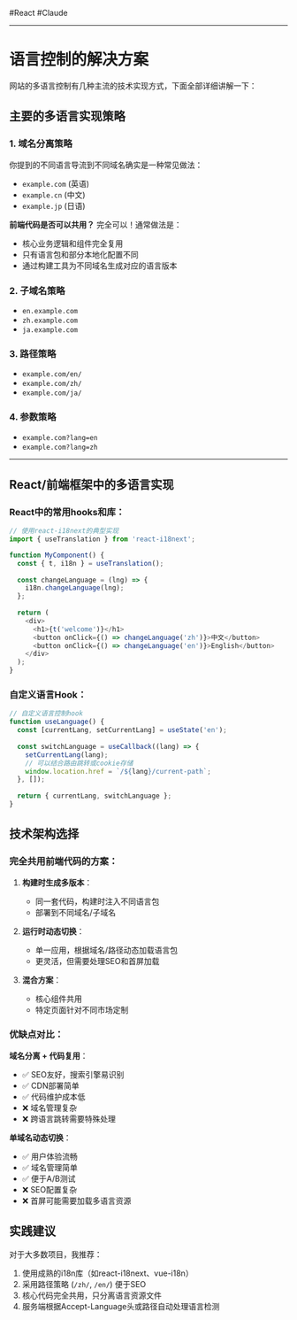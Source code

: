 #React #Claude 

---
# 语言控制的解决方案

网站的多语言控制有几种主流的技术实现方式，下面全部详细讲解一下：

## 主要的多语言实现策略

### 1. 域名分离策略

你提到的不同语言导流到不同域名确实是一种常见做法：

- `example.com` (英语)
- `example.cn` (中文)
- `example.jp` (日语)

**前端代码是否可以共用？** 完全可以！通常做法是：

- 核心业务逻辑和组件完全复用
- 只有语言包和部分本地化配置不同
- 通过构建工具为不同域名生成对应的语言版本

### 2. 子域名策略

- `en.example.com`
- `zh.example.com`
- `ja.example.com`

### 3. 路径策略

- `example.com/en/`
- `example.com/zh/`
- `example.com/ja/`

### 4. 参数策略

- `example.com?lang=en`
- `example.com?lang=zh`

---
## React/前端框架中的多语言实现

### React中的常用hooks和库：

```javascript
// 使用react-i18next的典型实现
import { useTranslation } from 'react-i18next';

function MyComponent() {
  const { t, i18n } = useTranslation();
  
  const changeLanguage = (lng) => {
    i18n.changeLanguage(lng);
  };
  
  return (
    <div>
      <h1>{t('welcome')}</h1>
      <button onClick={() => changeLanguage('zh')}>中文</button>
      <button onClick={() => changeLanguage('en')}>English</button>
    </div>
  );
}
```

### 自定义语言Hook：

```javascript
// 自定义语言控制hook
function useLanguage() {
  const [currentLang, setCurrentLang] = useState('en');
  
  const switchLanguage = useCallback((lang) => {
    setCurrentLang(lang);
    // 可以结合路由跳转或cookie存储
    window.location.href = `/${lang}/current-path`;
  }, []);
  
  return { currentLang, switchLanguage };
}
```

## 技术架构选择

### 完全共用前端代码的方案：

1. **构建时生成多版本**：
    
    - 同一套代码，构建时注入不同语言包
    - 部署到不同域名/子域名
2. **运行时动态切换**：
    
    - 单一应用，根据域名/路径动态加载语言包
    - 更灵活，但需要处理SEO和首屏加载
3. **混合方案**：
    
    - 核心组件共用
    - 特定页面针对不同市场定制

### 优缺点对比：

**域名分离 + 代码复用**：

- ✅ SEO友好，搜索引擎易识别
- ✅ CDN部署简单
- ✅ 代码维护成本低
- ❌ 域名管理复杂
- ❌ 跨语言跳转需要特殊处理

**单域名动态切换**：

- ✅ 用户体验流畅
- ✅ 域名管理简单
- ✅ 便于A/B测试
- ❌ SEO配置复杂
- ❌ 首屏可能需要加载多语言资源

## 实践建议

对于大多数项目，我推荐：

1. 使用成熟的i18n库（如react-i18next、vue-i18n）
2. 采用路径策略 (`/zh/`, `/en/`) 便于SEO
3. 核心代码完全共用，只分离语言资源文件
4. 服务端根据Accept-Language头或路径自动处理语言检测

